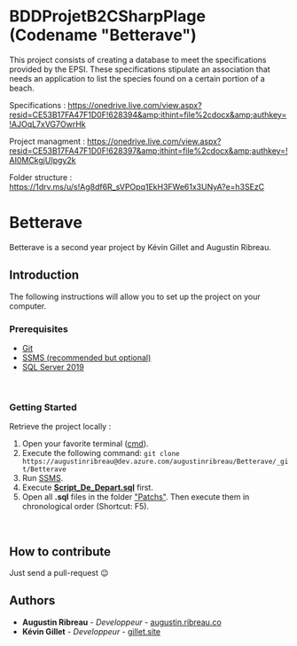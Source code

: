 # BDDProjetB2CSharpPlage (Codename "Betterave")
This project consists of creating a database to meet the specifications provided by the EPSI.
These specifications stipulate an association that needs an application to list the species found on a certain portion of a beach.  

Specifications :
https://onedrive.live.com/view.aspx?resid=CE53B17FA47F1D0F!628394&amp;ithint=file%2cdocx&amp;authkey=!AJOqL7xVG7OwrHk

Project managment :
https://onedrive.live.com/view.aspx?resid=CE53B17FA47F1D0F!628397&amp;ithint=file%2cdocx&amp;authkey=!AI0MCkgjUIpgy2k

Folder structure :
https://1drv.ms/u/s!Ag8df6R_sVPOpq1EkH3FWe61x3UNyA?e=h3SEzC

# Betterave

Betterave is a second year project by Kévin Gillet and Augustin Ribreau.
<br>

## Introduction

The following instructions will allow you to set up the project on your computer.
<br>

### Prerequisites

<ul>
  <li><a href="https://git-scm.com/downloads">Git</a></li>
  <li><a href="https://docs.microsoft.com/fr-fr/sql/ssms/download-sql-server-management-studio-ssms?view=sql-server-ver15">SSMS (recommended but optional)</a></li>
  <li><a href="https://www.microsoft.com/fr-fr/sql-server/sql-server-downloads">SQL Server 2019</a></li>
</ul>
<br>

### Getting Started

Retrieve the project locally :

1. Open your favorite terminal (<a href="https://fr.wikipedia.org/wiki/Cmd">cmd</a>).
2. Execute the following command:
   `git clone https://augustinribreau@dev.azure.com/augustinribreau/Betterave/_git/Betterave`
3. Run <a href="https://docs.microsoft.com/fr-fr/sql/ssms/download-sql-server-management-studio-ssms?view=sql-server-ver15">SSMS<a>.
4. Execute <b><a href="https://dev.azure.com/augustinribreau/_git/Betterave?path=%2FScript_De_D%C3%A9part%2FScript_De_Depart.sql">Script_De_Depart.sql</a></b> first.
5. Open all <b>.sql</b> files in the folder <a href="https://dev.azure.com/augustinribreau/_git/Betterave?path=%2FPatchs">"Patchs"</a>. Then execute them in chronological order (Shortcut: F5).
<br>

## How to contribute

Just send a pull-request 😉

## Authors

- <b>Augustin Ribreau</b> - <i>Developpeur</i> - [augustin.ribreau.co](https://augustin.ribreau.co/)
- <b>Kévin Gillet</b> - <i>Developpeur</i> - [gillet.site](http://gillet.site/)

